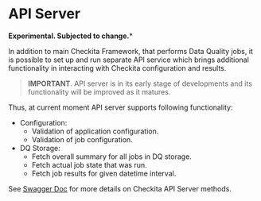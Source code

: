 # API Server

**Experimental. Subjected to change.***

In addition to main Checkita Framework, that performs Data Quality jobs, it is possible
to set up and run separate API service which brings additional functionality in interacting
with Checkita configuration and results.

> **IMPORTANT**. API server is in its early stage of developments and its
> functionality will be improved as it matures.

Thus, at current moment API server supports following functionality:

* Configuration:
    * Validation of application configuration.
    * Validation of job configuration.
* DQ Storage:
    * Fetch overall summary for all jobs in DQ storage.
    * Fetch actual job state that was run.
    * Fetch job results for given datetime interval.

See [Swagger Doc](../swagger/index.md#swagger-doc) for more details on Checkita API Server methods.
